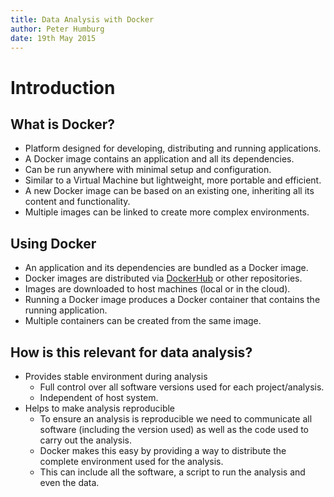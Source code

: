 ```yaml
---
title: Data Analysis with Docker
author: Peter Humburg
date: 19th May 2015
---
```


# Introduction
## What is Docker?

* Platform designed for developing, distributing and running applications.
* A Docker image contains an application and all its dependencies.
* Can be run anywhere with minimal setup and configuration.
* Similar to a Virtual Machine but lightweight, more portable and efficient.
* A new Docker image can be based on an existing one, inheriting all its content and functionality.
* Multiple images can be linked to create more complex environments.

## Using Docker

* An application and its dependencies are bundled as a Docker image.
* Docker images are distributed via [DockerHub](https://hub.docker.com/) or other repositories.
* Images are downloaded to host machines (local or in the cloud).
* Running a Docker image produces a Docker container that contains the running application.
* Multiple containers can be created from the same image.


## How is this relevant for data analysis?

* Provides stable environment during analysis
    - Full control over all software versions used for each project/analysis.
    - Independent of host system.
* Helps to make analysis reproducible
    - To ensure an analysis is reproducible we need to communicate all software (including the version used) as well as the code used to carry out the analysis.
    - Docker makes this easy by providing a way to distribute the complete environment used for the analysis.
    - This can include all the software, a script to run the analysis and even the data.
